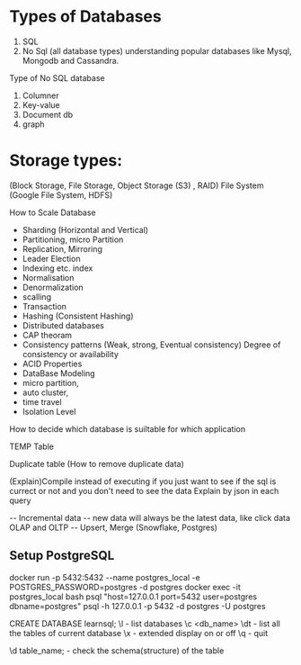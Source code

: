 # Types of Databases
1. SQL
2. No Sql (all database types)
understanding popular databases like Mysql, Mongodb and Cassandra.

Type of No SQL database 
1. Columner
2. Key-value
3. Document db
4. graph


# Storage types: 
(Block Storage, File Storage, Object Storage (S3) , RAID)
File System 
(Google File System, HDFS)


How to Scale Database
- Sharding (Horizontal and Vertical)
- Partitioning, micro Partition
- Replication, Mirroring
- Leader Election
- Indexing etc. index
- Normalisation
- Denormalization
- scalling
- Transaction
- Hashing (Consistent Hashing)
- Distributed databases
- CAP theoram
- Consistency patterns (Weak, strong, Eventual consistency) Degree of consistency or availability  
- ACID Properties 
- DataBase Modeling
- micro partition, 
- auto cluster, 
- time travel 
- Isolation Level 

How to decide which database is suiltable for which application

TEMP Table

Duplicate table (How to remove duplicate data)

(Explain)Compile instead of executing if you just want to see if the sql is currect or not and you don't need to see the data
Explain by json in each query 

-- Incremental data
-- new data will always be the latest data, like click data
OLAP and OLTP
-- Upsert, Merge (Snowflake, Postgres)



## Setup PostgreSQL
docker run -p 5432:5432 --name postgres_local -e POSTGRES_PASSWORD=postgres -d postgres 
docker exec -it postgres_local bash 
psql "host=127.0.0.1 port=5432 user=postgres dbname=postgres" 
psql -h 127.0.0.1 -p 5432 -d postgres -U postgres

CREATE DATABASE learnsql;
\l - list databases
\c <db_name>
\dt - list all the tables of current database
\x - extended display on or off
\q - quit

\d table_name; - check the schema(structure) of the table

